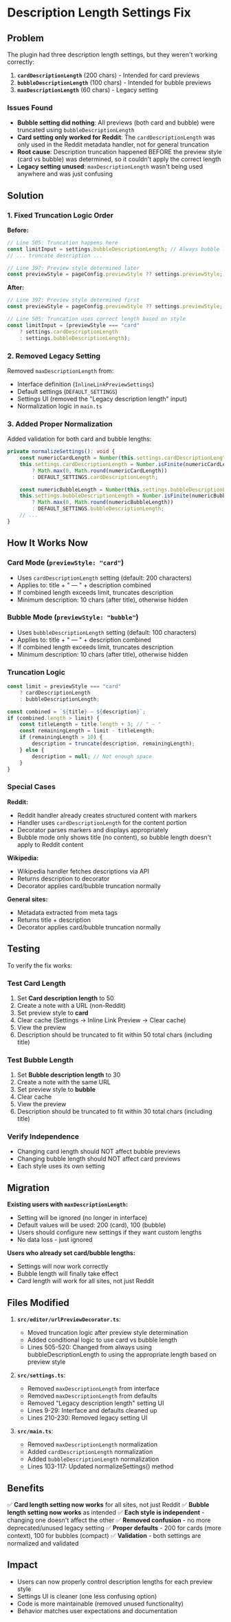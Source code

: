 # Description Length Settings Fix

## Problem

The plugin had three description length settings, but they weren't working correctly:

1. **`cardDescriptionLength`** (200 chars) - Intended for card previews
2. **`bubbleDescriptionLength`** (100 chars) - Intended for bubble previews  
3. **`maxDescriptionLength`** (60 chars) - Legacy setting

### Issues Found

- **Bubble setting did nothing**: All previews (both card and bubble) were truncated using `bubbleDescriptionLength`
- **Card setting only worked for Reddit**: The `cardDescriptionLength` was only used in the Reddit metadata handler, not for general truncation
- **Root cause**: Description truncation happened BEFORE the preview style (card vs bubble) was determined, so it couldn't apply the correct length
- **Legacy setting unused**: `maxDescriptionLength` wasn't being used anywhere and was just confusing

## Solution

### 1. Fixed Truncation Logic Order

**Before:**
```typescript
// Line 505: Truncation happens here
const limitInput = settings.bubbleDescriptionLength; // Always bubble length!
// ... truncate description ...

// Line 397: Preview style determined later
const previewStyle = pageConfig.previewStyle ?? settings.previewStyle;
```

**After:**
```typescript
// Line 397: Preview style determined first
const previewStyle = pageConfig.previewStyle ?? settings.previewStyle;

// Line 505: Truncation uses correct length based on style
const limitInput = (previewStyle === "card" 
    ? settings.cardDescriptionLength 
    : settings.bubbleDescriptionLength);
```

### 2. Removed Legacy Setting

Removed `maxDescriptionLength` from:
- Interface definition (`InlineLinkPreviewSettings`)
- Default settings (`DEFAULT_SETTINGS`)
- Settings UI (removed the "Legacy description length" input)
- Normalization logic in `main.ts`

### 3. Added Proper Normalization

Added validation for both card and bubble lengths:

```typescript
private normalizeSettings(): void {
    const numericCardLength = Number(this.settings.cardDescriptionLength);
    this.settings.cardDescriptionLength = Number.isFinite(numericCardLength)
        ? Math.max(0, Math.round(numericCardLength))
        : DEFAULT_SETTINGS.cardDescriptionLength;

    const numericBubbleLength = Number(this.settings.bubbleDescriptionLength);
    this.settings.bubbleDescriptionLength = Number.isFinite(numericBubbleLength)
        ? Math.max(0, Math.round(numericBubbleLength))
        : DEFAULT_SETTINGS.bubbleDescriptionLength;
    // ...
}
```

## How It Works Now

### Card Mode (`previewStyle: "card"`)
- Uses `cardDescriptionLength` setting (default: 200 characters)
- Applies to: title + " — " + description combined
- If combined length exceeds limit, truncates description
- Minimum description: 10 chars (after title), otherwise hidden

### Bubble Mode (`previewStyle: "bubble"`)
- Uses `bubbleDescriptionLength` setting (default: 100 characters)
- Applies to: title + " — " + description combined
- If combined length exceeds limit, truncates description
- Minimum description: 10 chars (after title), otherwise hidden

### Truncation Logic
```typescript
const limit = previewStyle === "card" 
    ? cardDescriptionLength 
    : bubbleDescriptionLength;

const combined = `${title} — ${description}`;
if (combined.length > limit) {
    const titleLength = title.length + 3; // " — "
    const remainingLength = limit - titleLength;
    if (remainingLength > 10) {
        description = truncate(description, remainingLength);
    } else {
        description = null; // Not enough space
    }
}
```

### Special Cases

**Reddit:**
- Reddit handler already creates structured content with markers
- Handler uses `cardDescriptionLength` for the content portion
- Decorator parses markers and displays appropriately
- Bubble mode only shows title (no content), so bubble length doesn't apply to Reddit content

**Wikipedia:**
- Wikipedia handler fetches descriptions via API
- Returns description to decorator
- Decorator applies card/bubble truncation normally

**General sites:**
- Metadata extracted from meta tags
- Returns title + description
- Decorator applies card/bubble truncation normally

## Testing

To verify the fix works:

### Test Card Length
1. Set **Card description length** to 50
2. Create a note with a URL (non-Reddit)
3. Set preview style to **card**
4. Clear cache (Settings → Inline Link Preview → Clear cache)
5. View the preview
6. Description should be truncated to fit within 50 total chars (including title)

### Test Bubble Length
1. Set **Bubble description length** to 30
2. Create a note with the same URL
3. Set preview style to **bubble**
4. Clear cache
5. View the preview
6. Description should be truncated to fit within 30 total chars (including title)

### Verify Independence
- Changing card length should NOT affect bubble previews
- Changing bubble length should NOT affect card previews
- Each style uses its own setting

## Migration

**Existing users with `maxDescriptionLength`:**
- Setting will be ignored (no longer in interface)
- Default values will be used: 200 (card), 100 (bubble)
- Users should configure new settings if they want custom lengths
- No data loss - just ignored

**Users who already set card/bubble lengths:**
- Settings will now work correctly
- Bubble length will finally take effect
- Card length will work for all sites, not just Reddit

## Files Modified

1. **`src/editor/urlPreviewDecorator.ts`**:
   - Moved truncation logic after preview style determination
   - Added conditional logic to use card vs bubble length
   - Lines 505-520: Changed from always using bubbleDescriptionLength to using the appropriate length based on preview style

2. **`src/settings.ts`**:
   - Removed `maxDescriptionLength` from interface
   - Removed `maxDescriptionLength` from defaults
   - Removed "Legacy description length" setting UI
   - Lines 9-29: Interface and defaults cleaned up
   - Lines 210-230: Removed legacy setting UI

3. **`src/main.ts`**:
   - Removed `maxDescriptionLength` normalization
   - Added `cardDescriptionLength` normalization
   - Added `bubbleDescriptionLength` normalization
   - Lines 103-117: Updated normalizeSettings() method

## Benefits

✅ **Card length setting now works** for all sites, not just Reddit
✅ **Bubble length setting now works** as intended
✅ **Each style is independent** - changing one doesn't affect the other
✅ **Removed confusion** - no more deprecated/unused legacy setting
✅ **Proper defaults** - 200 for cards (more context), 100 for bubbles (compact)
✅ **Validation** - both settings are normalized and validated

## Impact

- Users can now properly control description lengths for each preview style
- Settings UI is cleaner (one less confusing option)
- Code is more maintainable (removed unused functionality)
- Behavior matches user expectations and documentation
